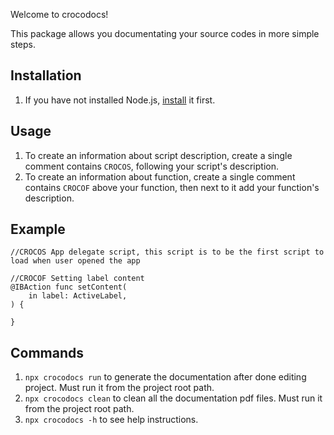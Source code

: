 Welcome to crocodocs!

This package allows you documentating your source codes in more simple steps.

## Installation ##

1. If you have not installed Node.js, [install](https://nodejs.org/) it first.

## Usage ##

1. To create an information about script description, create a single comment contains ```CROCOS```, following your script's description.
2. To create an information about function, create a single comment contains ```CROCOF``` above your function, then next to it add your function's description.

## Example ##

```
//CROCOS App delegate script, this script is to be the first script to load when user opened the app

//CROCOF Setting label content
@IBAction func setContent( 
    in label: ActiveLabel,
) {
    
}
```

## Commands ##

1. ```npx crocodocs run``` to generate the documentation after done editing project. Must run it from the project root path.
2. ```npx crocodocs clean``` to clean all the documentation pdf files. Must run it from the project root path.
3. ```npx crocodocs -h``` to see help instructions.